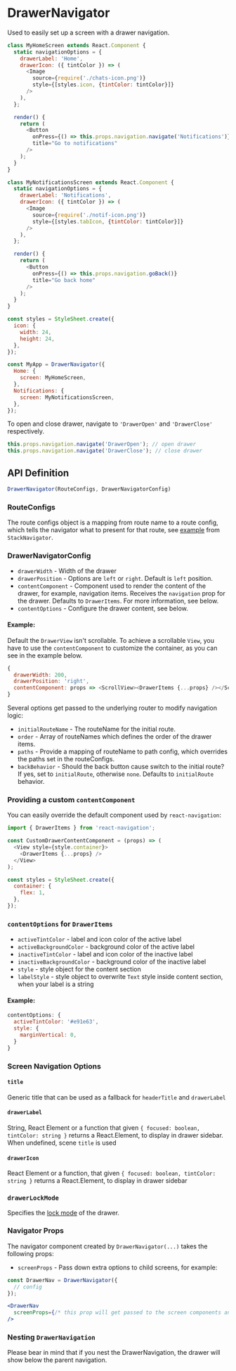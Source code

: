 # DrawerNavigator

Used to easily set up a screen with a drawer navigation.

```js
class MyHomeScreen extends React.Component {
  static navigationOptions = {
    drawerLabel: 'Home',
    drawerIcon: ({ tintColor }) => (
      <Image
        source={require('./chats-icon.png')}
        style={[styles.icon, {tintColor: tintColor}]}
      />
    ),
  };

  render() {
    return (
      <Button
        onPress={() => this.props.navigation.navigate('Notifications')}
        title="Go to notifications"
      />
    );
  }
}

class MyNotificationsScreen extends React.Component {
  static navigationOptions = {
    drawerLabel: 'Notifications',
    drawerIcon: ({ tintColor }) => (
      <Image
        source={require('./notif-icon.png')}
        style={[styles.tabIcon, {tintColor: tintColor}]}
      />
    ),
  };

  render() {
    return (
      <Button
        onPress={() => this.props.navigation.goBack()}
        title="Go back home"
      />
    );
  }
}

const styles = StyleSheet.create({
  icon: {
    width: 24,
    height: 24,
  },
});

const MyApp = DrawerNavigator({
  Home: {
    screen: MyHomeScreen,
  },
  Notifications: {
    screen: MyNotificationsScreen,
  },
});
```

To open and close drawer, navigate to `'DrawerOpen'` and `'DrawerClose'` respectively.

```js
this.props.navigation.navigate('DrawerOpen'); // open drawer
this.props.navigation.navigate('DrawerClose'); // close drawer
```

## API Definition

```js
DrawerNavigator(RouteConfigs, DrawerNavigatorConfig)
```

### RouteConfigs

The route configs object is a mapping from route name to a route config, which tells the navigator what to present for that route, see [example](/docs/api/navigators/StackNavigator.md#routeconfigs) from `StackNavigator`.


### DrawerNavigatorConfig

- `drawerWidth` - Width of the drawer
- `drawerPosition` - Options are `left` or `right`. Default is `left` position.
- `contentComponent` - Component used to render the content of the drawer, for example, navigation items. Receives the `navigation` prop for the drawer. Defaults to `DrawerItems`. For more information, see below.
- `contentOptions` - Configure the drawer content, see below.

#### Example:

Default the `DrawerView` isn't scrollable.
To achieve a scrollable `View`, you have to use the `contentComponent` to customize the container,
as you can see in the example below.

```js
{
  drawerWidth: 200,
  drawerPosition: 'right',
  contentComponent: props => <ScrollView><DrawerItems {...props} /></ScrollView>
}
```

Several options get passed to the underlying router to modify navigation logic:

- `initialRouteName` - The routeName for the initial route.
- `order` - Array of routeNames which defines the order of the drawer items.
- `paths` - Provide a mapping of routeName to path config, which overrides the paths set in the routeConfigs.
- `backBehavior` - Should the back button cause switch to the initial route? If yes, set to `initialRoute`, otherwise `none`. Defaults to `initialRoute` behavior.

### Providing a custom `contentComponent`

You can easily override the default component used by `react-navigation`:

```js
import { DrawerItems } from 'react-navigation';

const CustomDrawerContentComponent = (props) => (
  <View style={style.container}>
    <DrawerItems {...props} />
  </View>
);

const styles = StyleSheet.create({
  container: {
    flex: 1,
  },
});
```

### `contentOptions` for `DrawerItems`

- `activeTintColor` - label and icon color of the active label
- `activeBackgroundColor` - background color of the active label
- `inactiveTintColor` - label and icon color of the inactive label
- `inactiveBackgroundColor` - background color of the inactive label
- `style` - style object for the content section
- `labelStyle` - style object to overwrite `Text` style inside content section, when your label is a string

#### Example:

```js
contentOptions: {
  activeTintColor: '#e91e63',
  style: {
    marginVertical: 0,
  }
}
```

### Screen Navigation Options

#### `title`

Generic title that can be used as a fallback for `headerTitle` and `drawerLabel`

#### `drawerLabel`

String, React Element or a function that given `{ focused: boolean, tintColor: string }` returns a React.Element, to display in drawer sidebar. When undefined, scene `title` is used

#### `drawerIcon`

React Element or a function, that given `{ focused: boolean, tintColor: string }` returns a React.Element, to display in drawer sidebar

### `drawerLockMode`

Specifies the [lock mode](https://facebook.github.io/react-native/docs/drawerlayoutandroid.html#drawerlockmode) of the drawer.

### Navigator Props

The navigator component created by `DrawerNavigator(...)` takes the following props:

- `screenProps` - Pass down extra options to child screens, for example:


 ```jsx
 const DrawerNav = DrawerNavigator({
   // config
 });

 <DrawerNav
   screenProps={/* this prop will get passed to the screen components and nav options as props.screenProps */}
 />
 ```
 
 ### Nesting `DrawerNavigation`
 
Please bear in mind that if you nest the DrawerNavigation, the drawer will show below the parent navigation.
